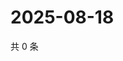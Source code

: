 # 2025-08-18

共 0 条

<!-- BEGIN ZHIHUQUESTIONS -->
<!-- 最后更新时间 Mon Aug 18 2025 18:13:53 GMT+0800 (China Standard Time) -->

<!-- END ZHIHUQUESTIONS -->

